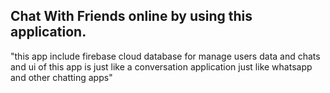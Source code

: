 ## Chat With Friends online by using this application.
"this app include firebase cloud database for manage users data and chats and ui of this app is just like a conversation application just like whatsapp and other chatting apps"

